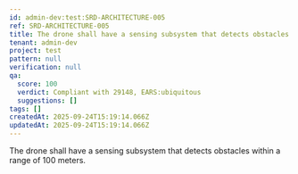 ```yaml
---
id: admin-dev:test:SRD-ARCHITECTURE-005
ref: SRD-ARCHITECTURE-005
title: The drone shall have a sensing subsystem that detects obstacles within a rang…
tenant: admin-dev
project: test
pattern: null
verification: null
qa:
  score: 100
  verdict: Compliant with 29148, EARS:ubiquitous
  suggestions: []
tags: []
createdAt: 2025-09-24T15:19:14.066Z
updatedAt: 2025-09-24T15:19:14.066Z
---
```


The drone shall have a sensing subsystem that detects obstacles within a range of 100 meters.
